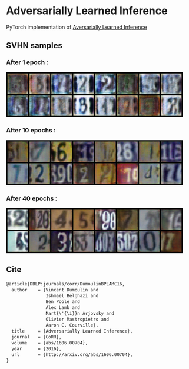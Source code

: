 # Adversarially Learned Inference
PyTorch implementation of [Aversarially Learned Inference](https://arxiv.org/abs/1606.00704)

## SVHN samples
### After 1 epoch : 
<img src="https://github.com/9310gaurav/ali-pytorch/blob/master/saved_images_svhn/fake_0.png" width="480">

### After 10 epochs :
<img src="https://github.com/9310gaurav/ali-pytorch/blob/master/saved_images_svhn/fake_10.png" width="480">

### After 40 epochs :
<img src="https://github.com/9310gaurav/ali-pytorch/blob/master/saved_images_svhn/fake_40.png" width="480">

## Cite
```
@article{DBLP:journals/corr/DumoulinBPLAMC16,
  author    = {Vincent Dumoulin and
               Ishmael Belghazi and
               Ben Poole and
               Alex Lamb and
               Mart{\'{\i}}n Arjovsky and
               Olivier Mastropietro and
               Aaron C. Courville},
  title     = {Adversarially Learned Inference},
  journal   = {CoRR},
  volume    = {abs/1606.00704},
  year      = {2016},
  url       = {http://arxiv.org/abs/1606.00704},
}
```
